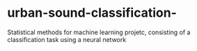 # urban-sound-classification-
Statistical methods for machine learning projetc, consisting of a classification task using a neural network

